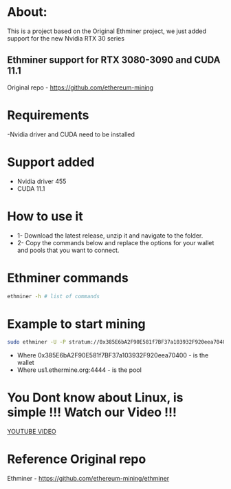 # About:
This is a project based on the Original Ethminer project, we just added support for the new Nvidia RTX 30 series

## Ethminer support for RTX 3080-3090 and CUDA 11.1

Original repo - https://github.com/ethereum-mining

# Requirements 
-Nvidia driver and CUDA need to be installed

# Support added 
- Nvidia driver 455
- CUDA 11.1 


# How to use it

- 1- Download the latest release, unzip it and navigate to the folder. 
- 2- Copy the commands below and replace the options for your wallet and pools that you want to connect. 


# Ethminer commands

```bash
ethminer -h # list of commands
```

# Example to start mining
```bash 
sudo ethminer -U -P stratum://0x385E6bA2F90E581f7BF37a103932F920eea70400@us1.ethermine.org:4444 -v 3
```

- Where 0x385E6bA2F90E581f7BF37a103932F920eea70400 - is the wallet 
- Where us1.ethermine.org:4444 - is the pool 

# You Dont know about Linux, is simple !!! Watch our Video !!!

[YOUTUBE VIDEO]()

# Reference Original repo
Ethminer - https://github.com/ethereum-mining/ethminer
